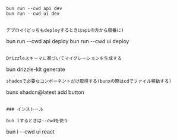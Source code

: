 ```
bun run --cwd api dev
bun run --cwd ui dev


デプロイ(どっちもdeployするときはapiの方から順番に)

```
bun run --cwd api deploy
bun run --cwd ui deploy
```

Drizzleスキーマに基づいてマイグレーションを生成する

```
bun drizzle-kit generate
```
shadcnで必要なコンポーネントだけ取得する(bunxの際はcdでファイル移動する)

```
bunx shadcn@latest add button 
```

### インストール

bun iするときは--cwdを使う

```
bun i --cwd ui react
```

